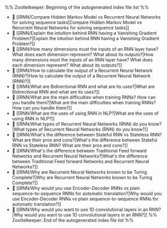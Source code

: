 %% Zoottelkeeper: Beginning of the autogenerated index file list  %%
- 📄 [[RNN/Compare Hidden Markov Model vs Recurrent Neural Networks for solving sequence tasks|Compare Hidden Markov Model vs Recurrent Neural Networks for solving sequence tasks]]
- 📄 [[RNN/Explain the intuition behind RNN having a Vanishing Gradient Problem?|Explain the intuition behind RNN having a Vanishing Gradient Problem?]]
- 📄 [[RNN/How many dimensions must the inputs of an RNN layer have? What does each dimension represent? What about its outputs?|How many dimensions must the inputs of an RNN layer have? What does each dimension represent? What about its outputs?]]
- 📄 [[RNN/How to calculate the output of a Recurrent Neural Network (RNN)?|How to calculate the output of a Recurrent Neural Network (RNN)?]]
- 📄 [[RNN/What are Bidirectional RNN and what are its uses?|What are Bidirectional RNN and what are its uses?]]
- 📄 [[RNN/What are the main difficulties when training RNNs? How can you handle them?|What are the main difficulties when training RNNs? How can you handle them?]]
- 📄 [[RNN/What are the uses of using RNN in NLP?|What are the uses of using RNN in NLP?]]
- 📄 [[RNN/What types of Recurrent Neural Networks (RNN) do you know?|What types of Recurrent Neural Networks (RNN) do you know?]]
- 📄 [[RNN/What's the difference between Stateful RNN vs Stateless RNN? What are their pros and cons?|What's the difference between Stateful RNN vs Stateless RNN? What are their pros and cons?]]
- 📄 [[RNN/What's the difference between Traditional Feed forward Networks and Recurrent Neural Networks?|What's the difference between Traditional Feed forward Networks and Recurrent Neural Networks?]]
- 📄 [[RNN/Why are Recurrent Neural Networks known to be Turing Complete?|Why are Recurrent Neural Networks known to be Turing Complete?]]
- 📄 [[RNN/Why would you use Encoder-Decoder RNNs vs plain sequence-to-sequence RNNs for automatic translation?|Why would you use Encoder-Decoder RNNs vs plain sequence-to-sequence RNNs for automatic translation?]]
- 📄 [[RNN/Why would you want to use 1D convolutional layers in an RNN?|Why would you want to use 1D convolutional layers in an RNN?]]
%% Zoottelkeeper: End of the autogenerated index file list  %%
